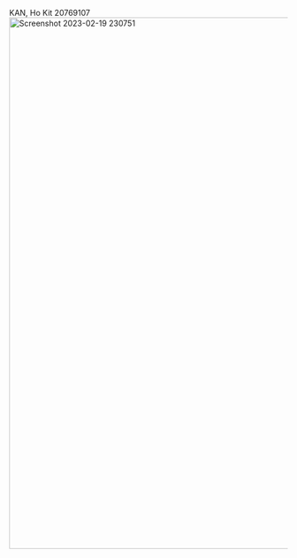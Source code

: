KAN, Ho Kit
20769107
<img width="960" alt="Screenshot 2023-02-19 230751" src="https://user-images.githubusercontent.com/91594583/219956727-cc0eae38-2eef-4b7b-9354-d5cb306b750f.png">
